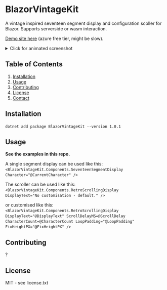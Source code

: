 # BlazorVintageKit

A vintage inspired seventeen segment display and configuration scoller for Blazor. Supports serverside or wasm interaction.

<a href="https://blazorvintagekit-gjefahhff5dng7dg.uksouth-01.azurewebsites.net/">Demo site here</a> (azure free tier, might be slow).

<details>
  <summary>Click for animated screenshot</summary>
  <p> <img src="media/BVKSS.gif" alt="Screenshot" /> </p>
</details>


## Table of Contents

1. [Installation](#installation)
2. [Usage](#usage)
3. [Contributing](#contributing)
4. [License](#license)
5. [Contact](#contact)

## Installation

<code>dotnet add package BlazorVintageKit --version 1.0.1</code>

## Usage

**See the examples in this repo.**

A single segment display can be used like this:
<code><BlazorVintageKit.Components.SeventeenSegmentDisplay Character="@CurrentCharacter" />
</code>

The scroller can be used like this:
<code><BlazorVintageKit.Components.RetroScrollingDisplay DisplayText="No customisation - default." />
</code>

or customised like this:
<code>
<BlazorVintageKit.Components.RetroScrollingDisplay DisplayText="@DisplayText" ScrollDelayMS=@ScrollDelay CharacterCount=@CharacterCount LoopPadding="@LoopPadding" FixHeightPX="@FixHeightPX" />
</code>

## Contributing
?

## License
MIT - see license.txt

